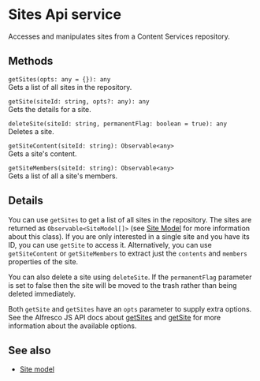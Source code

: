 # Sites Api service

Accesses and manipulates sites from a Content Services repository.

## Methods

`getSites(opts: any = {}): any`<br/>
Gets a list of all sites in the repository.

`getSite(siteId: string, opts?: any): any`<br/>
Gets the details for a site.

`deleteSite(siteId: string, permanentFlag: boolean = true): any`<br/>
Deletes a site.

`getSiteContent(siteId: string): Observable<any>`<br/>
Gets a site's content.

`getSiteMembers(siteId: string): Observable<any>`<br/>
Gets a list of all a site's members.

## Details

You can use `getSites` to get a list of all sites in the repository.
The sites are returned as `Observable<SiteModel[]>` (see
[Site Model](site.model.md) for more information about this class).
If you are only interested in a single site and you have its ID, you
can use `getSite` to access it. Alternatively, you can use `getSiteContent`
or `getSiteMembers` to extract just the `contents` and `members` properties
of the site.

You can also delete a site using `deleteSite`. If the `permanentFlag` parameter
is set to false then the site will be moved to the trash rather than being
deleted immediately.

Both `getSite` and `getSites` have an `opts` parameter to supply extra
options. See the Alfresco JS API docs about
[getSites](https://github.com/Alfresco/alfresco-js-api/blob/master/src/alfresco-core-rest-api/docs/SitesApi.md#getSites)
and
[getSite](https://github.com/Alfresco/alfresco-js-api/blob/master/src/alfresco-core-rest-api/docs/SitesApi.md#getSite)
for more information about the available options.

## See also

-   [Site model](site.model.md)
